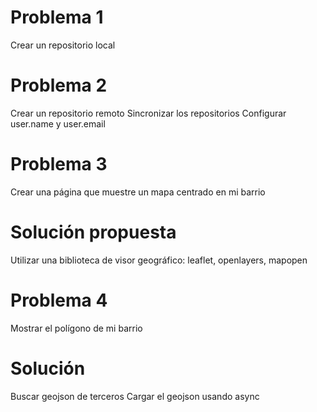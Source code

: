 # Problema 1

Crear un repositorio local

# Problema 2

Crear un repositorio remoto
Sincronizar los repositorios
Configurar user.name y user.email

# Problema 3

Crear una página que muestre un mapa centrado en mi barrio

# Solución propuesta

Utilizar una biblioteca de visor geográfico: leaflet, openlayers, mapopen

# Problema 4

Mostrar el polígono de mi barrio

# Solución
Buscar geojson de terceros
Cargar el geojson usando async 
